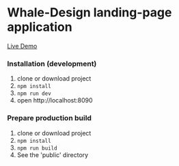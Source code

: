 # Whale-Design landing-page application

[Live Demo](https://maplemap.github.io/whale-creative-agency-page/)

### Installation (development)
1. clone or download project
2. ```npm install```
3. ```npm run dev```
4. open http://localhost:8090

### Prepare production build
1. clone or download project
2. ```npm install```
3. ```npm run build```
4. See the 'public' directory
